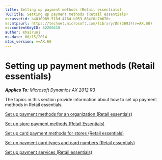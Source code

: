 ```yaml
---
title: Setting up payment methods (Retail essentials)
TOCTitle: Setting up payment methods (Retail essentials)
ms:assetid: b4010989-518d-4764-b053-684f0c7b670c
ms:mtpsurl: https://technet.microsoft.com/library/Dn736934(v=AX.60)
ms:contentKeyID: 62200410
author: Khairunj
ms.date: 08/15/2014
mtps_version: v=AX.60
---
```


# Setting up payment methods (Retail essentials) 


_**Applies To:** Microsoft Dynamics AX 2012 R3_

The topics in this section provide information about how to set up payment methods in Retail essentials.

[Set up payment methods for an organization (Retail essentials)](set-up-payment-methods-for-an-organization-retail-essentials.md)

[Set up store payment methods (Retail Essentials)](set-up-store-payment-methods-retail-essentials.md)

[Set up card payment methods for stores (Retail essentials)](set-up-card-payment-methods-for-stores-retail-essentials.md)

[Set up payment card types and card numbers (Retail essentials)](set-up-payment-card-types-and-card-numbers-retail-essentials.md)

[Set up payment services (Retail essentials)](set-up-payment-services-retail-essentials.md)

  


